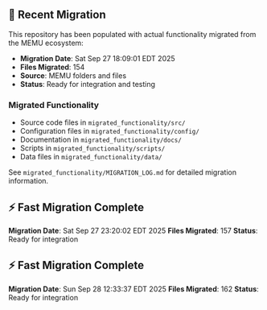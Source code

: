 
## 🔄 Recent Migration

This repository has been populated with actual functionality migrated from the MEMU ecosystem:

- **Migration Date**: Sat Sep 27 18:09:01 EDT 2025
- **Files Migrated**:      154
- **Source**: MEMU folders and files
- **Status**: Ready for integration and testing

### Migrated Functionality
- Source code files in `migrated_functionality/src/`
- Configuration files in `migrated_functionality/config/`
- Documentation in `migrated_functionality/docs/`
- Scripts in `migrated_functionality/scripts/`
- Data files in `migrated_functionality/data/`

See `migrated_functionality/MIGRATION_LOG.md` for detailed migration information.


## ⚡ Fast Migration Complete

**Migration Date**: Sat Sep 27 23:20:02 EDT 2025
**Files Migrated**:      157
**Status**: Ready for integration


## ⚡ Fast Migration Complete

**Migration Date**: Sun Sep 28 12:33:37 EDT 2025
**Files Migrated**:      162
**Status**: Ready for integration

